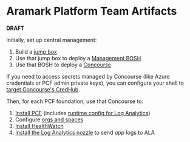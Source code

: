 # Aramark Platform Team Artifacts

**DRAFT**

Initially, set up central management:

1. Build a [jump box][jumpbox]
2. Use that jump box to deploy a [Management BOSH][mgmt-bosh-config]
3. Use that BOSH to deploy a [Concourse][concourse]

If you need to access secrets managed by Concourse (like Azure
credentials or PCF admin private keys), you can configure your shell to
[target Concourse's CredHub][target_concourse_credhub].

Then, for each PCF foundation, use that Concourse to: 

1. [Install PCF][pcf-pipelines-aramark] (includes [runtime config for Log Analytics][ALA])
2. Configure [orgs and spaces][Orgs-Spaces]
3. [Install HealthWatch][install-healthwatch]
4. [Install the Log Analytics nozzle][install-log-analytics-nozzle] to send *app* logs to ALA

[jumpbox]: https://github.com/pivotalservices/aramark/tree/master/jumpbox/doc/adr
[mgmt-bosh-config]: https://github.com/pivotalservices/aramark/tree/master/mgmt-bosh-config
[concourse]: https://github.com/pivotalservices/aramark/tree/master/concourse
[target_concourse_credhub]: https://github.com/pivotalservices/aramark/blob/master/target_concourse_credhub.sh
[pcf-pipelines-aramark]: https://github.com/pivotalservices/pcf-pipelines-aramark/
[ALA]: https://github.com/pivotalservices/pcf-pipelines-aramark/blob/master/update-runtime-config-ops.yml
[install-healthwatch]: https://github.com/pivotalservices/aramark/tree/master/install-healthwatch
[Orgs-Spaces]: https://github.com/pivotalservices/aramark/tree/master/Orgs-Spaces
[install-log-analytics-nozzle]: https://github.com/pivotalservices/aramark/tree/master/install-log-analytics-nozzle
